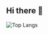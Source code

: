 ## Hi there 👋

![Top Langs](https://github-readme-stats-fork-blond.vercel.app/api/top-langs/?username=juules32&layout=donut-vertical&langs_count=14&theme=dark)
